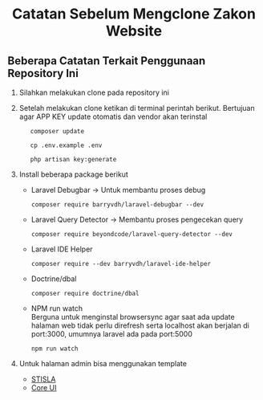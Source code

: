 <h1 style="text-align:center; font-weight:bolder;">Catatan Sebelum Mengclone Zakon Website</h1>

## Beberapa Catatan Terkait Penggunaan Repository Ini
1. Silahkan melakukan clone pada repository ini

2. Setelah melakukan clone ketikan di terminal perintah berikut. Bertujuan agar APP KEY update otomatis dan vendor akan terinstal
     ```shell
        composer update
     ```
     ```shell
        cp .env.example .env
     ```
     ```shell
        php artisan key:generate
     ```
3. Install beberapa package berikut
    - Laravel Debugbar -> Untuk membantu proses debug
        ```shell
        composer require barryvdh/laravel-debugbar --dev
        ```
    - Laravel Query Detector -> Membantu proses pengecekan query
        ```shell
        composer require beyondcode/laravel-query-detector --dev
        ```
    - Laravel IDE Helper
        ```shell
        composer require --dev barryvdh/laravel-ide-helper
        ```
    - Doctrine/dbal
        ```shell
        composer require doctrine/dbal
        ```
    - NPM run watch<br>
      Berguna untuk menginstal browsersync agar saat ada update halaman web tidak perlu direfresh serta localhost akan berjalan di port:3000, umumnya laravel ada pada port:5000
        ```shell
        npm run watch
        ```

4. Untuk halaman admin bisa menggunakan template
    <ul>
        <li> <a href="https://getstisla.com/">STISLA</a></li>
        <li> <a href="https://coreui.io/">Core UI</a></li>
    <ul>
